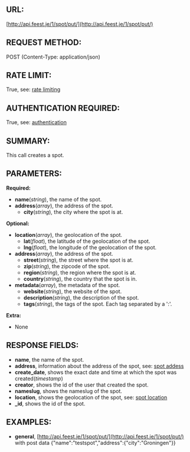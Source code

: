 URL:
----
[http://api.feest.je/1/spot/put/](http://api.feest.je/1/spot/put/)

REQUEST METHOD:
---------------
POST (Content-Type: application/json)

RATE LIMIT:
-----------
True, see: [rate limiting](<link naar ratelimitpagina>)

AUTHENTICATION REQUIRED:
------------------------
True, see: [authentication](<link naar authenticationpagina>)

SUMMARY:
--------
This call creates a spot. 

PARAMETERS:
-----------

**Required:**

 - **name**(*string*), the name of the spot.
 - **address**(*array*), the address of the spot.
	- **city**(*string*), the city where the spot is at.

**Optional:**

 - **location**(*array*), the geolocation of the spot.
	- **lat**(*float*), the latitude of the geolocation of the spot.
	- **lng**(*float*), the longitude of the geolocation of the spot.
 - **address**(*array*), the address of the spot.
	- **street**(*string*), the street where the spot is at.
	- **zip**(*string*), the zipcode of the spot.
	- **region**(*string*), the region where the spot is at.
	- **country**(*string*), the country that the spot is in.
 - **metadata**(*array*), the metadata of the spot.
	- **website**(*string*), the website of the spot.
	- **description**(*string*), the description of the spot.
	- **tags**(*string*), the tags of the spot. Each tag separated by a ':'.

**Extra:**

 - None

RESPONSE FIELDS:
----------------

 - **name**, the name of the spot.
 - **address**, information about the address of the spot, see: [spot addess](<link naar address pag>)
 - **create_date**, shows the exact date and time at which the spot was created(*timestamp*)
 - **creator**, shows the id of the user that created the spot.
 - **nameslug**, shows the nameslug of the spot.
 - **location**, shows the geolocation of the spot, see: [spot location](<link naar location>)
 - **_id**, shows the id of the spot.

EXAMPLES:
---------

- **general**, [http://api.feest.je/1/spot/put/](http://api.feest.je/1/spot/put/) with post data    {"name":"testspot","address":{"city":"Groningen"}}